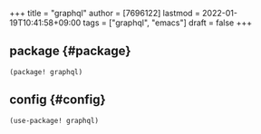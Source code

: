 +++
title = "graphql"
author = [7696122]
lastmod = 2022-01-19T10:41:58+09:00
tags = ["graphql", "emacs"]
draft = false
+++

## package {#package}

```elisp
(package! graphql)
```


## config {#config}

```elisp
(use-package! graphql)
```
